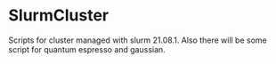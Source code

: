 # SlurmCluster
Scripts for cluster managed with slurm 21.08.1. Also there will be some script for quantum espresso and gaussian.
